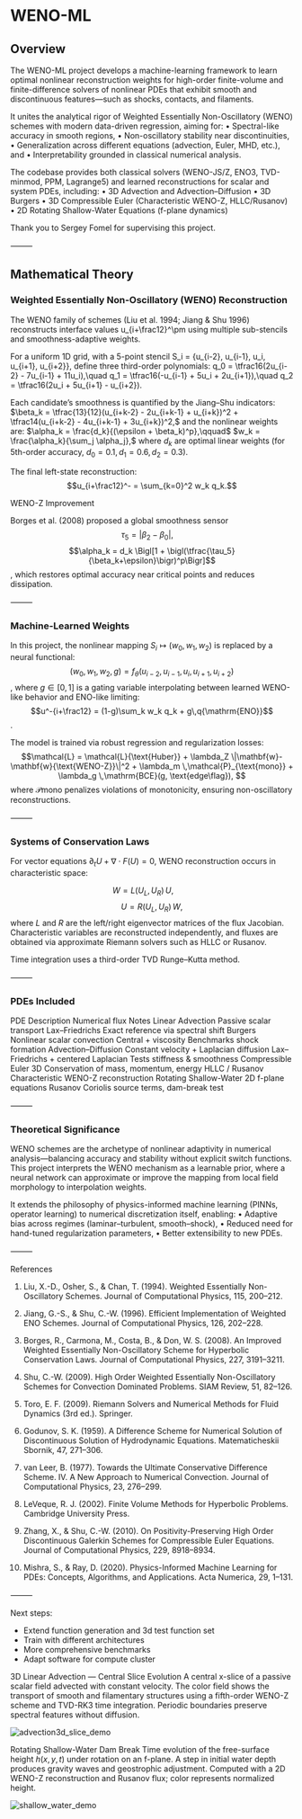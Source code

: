 # WENO-ML

## Overview

The WENO-ML project develops a machine-learning framework to learn optimal nonlinear reconstruction weights for high-order finite-volume and finite-difference solvers of nonlinear PDEs that exhibit smooth and discontinuous features—such as shocks, contacts, and filaments.

It unites the analytical rigor of Weighted Essentially Non-Oscillatory (WENO) schemes with modern data-driven regression, aiming for:
	•	Spectral-like accuracy in smooth regions,
	•	Non-oscillatory stability near discontinuities,
	•	Generalization across different equations (advection, Euler, MHD, etc.), and
	•	Interpretability grounded in classical numerical analysis.

The codebase provides both classical solvers (WENO-JS/Z, ENO3, TVD-minmod, PPM, Lagrange5) and learned reconstructions for scalar and system PDEs, including:
	•	3D Advection and Advection–Diffusion
	•	3D Burgers
	•	3D Compressible Euler (Characteristic WENO-Z, HLLC/Rusanov)
	•	2D Rotating Shallow-Water Equations (f-plane dynamics)

Thank you to Sergey Fomel for supervising this project.

⸻

## Mathematical Theory

### Weighted Essentially Non-Oscillatory (WENO) Reconstruction

The WENO family of schemes (Liu et al. 1994; Jiang & Shu 1996) reconstructs interface values u_{i+\frac12}^\pm using multiple sub-stencils and smoothness-adaptive weights.

For a uniform 1D grid, with a 5-point stencil S_i = \{u_{i-2}, u_{i-1}, u_i, u_{i+1}, u_{i+2}\}, define three third-order polynomials:
q_0 = \tfrac16(2u_{i-2} - 7u_{i-1} + 11u_i),\quad
q_1 = \tfrac16(-u_{i-1} + 5u_i + 2u_{i+1}),\quad
q_2 = \tfrac16(2u_i + 5u_{i+1} - u_{i+2}).

Each candidate’s smoothness is quantified by the Jiang–Shu indicators:
$\beta_k = \tfrac{13}{12}(u_{i+k-2} - 2u_{i+k-1} + u_{i+k})^2 + \tfrac14(u_{i+k-2} - 4u_{i+k-1} + 3u_{i+k})^2,$
and the nonlinear weights are:
$\alpha_k = \frac{d_k}{(\epsilon + \beta_k)^p},\qquad$
$w_k = \frac{\alpha_k}{\sum_j \alpha_j},$
where $d_k$ are optimal linear weights (for 5th-order accuracy, $d_0=0.1,\,d_1=0.6,\,d_2=0.3$).

The final left-state reconstruction:
$$u_{i+\frac12}^- = \sum_{k=0}^2 w_k q_k.$$

WENO-Z Improvement

Borges et al. (2008) proposed a global smoothness sensor
$$\tau_5 = |\beta_2 - \beta_0|,\quad$$
$$\alpha_k = d_k \Bigl[1 + \bigl(\tfrac{\tau_5}{\beta_k+\epsilon}\bigr)^p\Bigr]$$,
which restores optimal accuracy near critical points and reduces dissipation.

⸻

### Machine-Learned Weights

In this project, the nonlinear mapping $S_i \mapsto (w_0,w_1,w_2)$ is replaced by a neural functional:
$$(w_0, w_1, w_2, g) = f_\theta(u_{i-2}, u_{i-1}, u_i, u_{i+1}, u_{i+2})$$,
where $g \in [0,1]$ is a gating variable interpolating between learned WENO-like behavior and ENO-like limiting:
$$u^-{i+\frac12} = (1-g)\sum_k w_k q_k + g\,q{\mathrm{ENO}}$$.

The model is trained via robust regression and regularization losses:
$$\mathcal{L} =
\mathcal{L}{\text{Huber}} +
\lambda_Z \|\mathbf{w}-\mathbf{w}{\text{WENO-Z}}\|^2 +
\lambda_m \,\mathcal{P}_{\text{mono}} +
\lambda_g \,\mathrm{BCE}(g, \text{edge\flag}),
$$
where $\mathcal{P}{\text{mono}}$ penalizes violations of monotonicity, ensuring non-oscillatory reconstructions.

⸻

### Systems of Conservation Laws

For vector equations $\partial_t U + \nabla\cdot F(U) = 0,$
WENO reconstruction occurs in characteristic space:

$$W = L(U_L,U_R)\,U,\qquad$$
$$U = R(U_L,U_R)\,W,$$
where $L$ and $R$ are the left/right eigenvector matrices of the flux Jacobian.
Characteristic variables are reconstructed independently, and fluxes are obtained via approximate Riemann solvers such as HLLC or Rusanov.

Time integration uses a third-order TVD Runge–Kutta method.

⸻

### PDEs Included

PDE	Description	Numerical flux	Notes
Linear Advection	Passive scalar transport	Lax–Friedrichs	Exact reference via spectral shift
Burgers	Nonlinear scalar convection	Central + viscosity	Benchmarks shock formation
Advection–Diffusion	Constant velocity + Laplacian diffusion	Lax–Friedrichs + centered Laplacian	Tests stiffness & smoothness
Compressible Euler 3D	Conservation of mass, momentum, energy	HLLC / Rusanov	Characteristic WENO-Z reconstruction
Rotating Shallow-Water 2D	f-plane equations	Rusanov	Coriolis source terms, dam-break test


⸻

### Theoretical Significance

WENO schemes are the archetype of nonlinear adaptivity in numerical analysis—balancing accuracy and stability without explicit switch functions.
This project interprets the WENO mechanism as a learnable prior, where a neural network can approximate or improve the mapping from local field morphology to interpolation weights.

It extends the philosophy of physics-informed machine learning (PINNs, operator learning) to numerical discretization itself, enabling:
	•	Adaptive bias across regimes (laminar–turbulent, smooth–shock),
	•	Reduced need for hand-tuned regularization parameters,
	•	Better extensibility to new PDEs.

⸻

References

1.	Liu, X.-D., Osher, S., & Chan, T. (1994). Weighted Essentially Non-Oscillatory Schemes. Journal of Computational Physics, 115, 200–212.
	
2.	Jiang, G.-S., & Shu, C.-W. (1996). Efficient Implementation of Weighted ENO Schemes. Journal of Computational Physics, 126, 202–228.
	
3.	Borges, R., Carmona, M., Costa, B., & Don, W. S. (2008). An Improved Weighted Essentially Non-Oscillatory Scheme for Hyperbolic Conservation Laws. Journal of Computational Physics, 227, 3191–3211.
	
4.	Shu, C.-W. (2009). High Order Weighted Essentially Non-Oscillatory Schemes for Convection Dominated Problems. SIAM Review, 51, 82–126.
	
5.	Toro, E. F. (2009). Riemann Solvers and Numerical Methods for Fluid Dynamics (3rd ed.). Springer.
	
6.	Godunov, S. K. (1959). A Difference Scheme for Numerical Solution of Discontinuous Solution of Hydrodynamic Equations. Matematicheskii Sbornik, 47, 271–306.
	
7.	van Leer, B. (1977). Towards the Ultimate Conservative Difference Scheme. IV. A New Approach to Numerical Convection. Journal of Computational Physics, 23, 276–299.
	
8.	LeVeque, R. J. (2002). Finite Volume Methods for Hyperbolic Problems. Cambridge University Press.
	
9.	Zhang, X., & Shu, C.-W. (2010). On Positivity-Preserving High Order Discontinuous Galerkin Schemes for Compressible Euler Equations. Journal of Computational Physics, 229, 8918–8934.
	
10.	Mishra, S., & Ray, D. (2020). Physics-Informed Machine Learning for PDEs: Concepts, Algorithms, and Applications. Acta Numerica, 29, 1–131.

⸻

Next steps:
- Extend function generation and 3d test function set
- Train with different architectures
- More comprehensive benchmarks
- Adapt software for compute cluster


3D Linear Advection — Central Slice Evolution
A central x-slice of a passive scalar field advected with constant velocity.
The color field shows the transport of smooth and filamentary structures using a fifth-order WENO-Z scheme and TVD-RK3 time integration. Periodic boundaries preserve spectral features without diffusion.

![advection3d_slice_demo](https://github.com/user-attachments/assets/2bff4f2b-df6d-44eb-99ce-231f56dab208)


Rotating Shallow-Water Dam Break
Time evolution of the free-surface height $h(x,y,t)$ under rotation on an f-plane.
A step in initial water depth produces gravity waves and geostrophic adjustment. Computed with a 2D WENO-Z reconstruction and Rusanov flux; color represents normalized height.

![shallow_water_demo](https://github.com/user-attachments/assets/b49188e9-4cc7-46f8-a00b-6df8bf696d7b)
